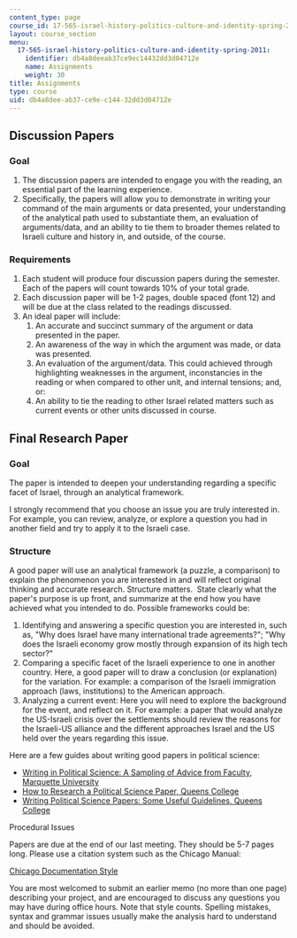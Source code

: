 ```yaml
---
content_type: page
course_id: 17-565-israel-history-politics-culture-and-identity-spring-2011
layout: course_section
menu:
  17-565-israel-history-politics-culture-and-identity-spring-2011:
    identifier: db4a8deeab37ce9ec14432dd3d04712e
    name: Assignments
    weight: 30
title: Assignments
type: course
uid: db4a8dee-ab37-ce9e-c144-32dd3d04712e
---
```


Discussion Papers
-----------------

### Goal

1.  The discussion papers are intended to engage you with the reading, an essential part of the learning experience.
2.  Specifically, the papers will allow you to demonstrate in writing your command of the main arguments or data presented, your understanding of the analytical path used to substantiate them, an evaluation of arguments/data, and an ability to tie them to broader themes related to Israeli culture and history in, and outside, of the course.

### Requirements

1.  Each student will produce four discussion papers during the semester. Each of the papers will count towards 10% of your total grade.
2.  Each discussion paper will be 1-2 pages, double spaced (font 12) and will be due at the class related to the readings discussed.
3.  An ideal paper will include:
    1.  An accurate and succinct summary of the argument or data presented in the paper.
    2.  An awareness of the way in which the argument was made, or data was presented.
    3.  An evaluation of the argument/data. This could achieved through highlighting weaknesses in the argument, inconstancies in the reading or when compared to other unit, and internal tensions; and, or:
    4.  An ability to tie the reading to other Israel related matters such as current events or other units discussed in course.

Final Research Paper
--------------------

### Goal

The paper is intended to deepen your understanding regarding a specific facet of Israel, through an analytical framework.

I strongly recommend that you choose an issue you are truly interested in. For example, you can review, analyze, or explore a question you had in another field and try to apply it to the Israeli case.

### Structure

A good paper will use an analytical framework (a puzzle, a comparison) to explain the phenomenon you are interested in and will reflect original thinking and accurate research. Structure matters.  State clearly what the paper's purpose is up front, and summarize at the end how you have achieved what you intended to do. Possible frameworks could be:

1.  Identifying and answering a specific question you are interested in, such as, "Why does Israel have many international trade agreements?"; "Why does the Israeli economy grow mostly through expansion of its high tech sector?"
2.  Comparing a specific facet of the Israeli experience to one in another country. Here, a good paper will to draw a conclusion (or explanation) for the variation. For example: a comparison of the Israeli immigration approach (laws, institutions) to the American approach.
3.  Analyzing a current event: Here you will need to explore the background for the event, and reflect on it. For example: a paper that would analyze the US-Israeli crisis over the settlements should review the reasons for the Israeli-US alliance and the different approaches Israel and the US held over the years regarding this issue.

Here are a few guides about writing good papers in political science:

*   [Writing in Political Science: A Sampling of Advice from Faculty, Marquette University  
    ](http://www.marquette.edu/wac/departmental/MarquetteUniversityWritinginPoliticalScienceCourses.shtml)
*   [How to Research a Political Science Paper, Queens College  
    ](http://qcpages.qc.edu/Political_Science/researching.html)
*   [Writing Political Science Papers: Some Useful Guidelines, Queens College](http://qcpages.qc.edu/Political_Science/tips.html)

Procedural Issues

Papers are due at the end of our last meeting. They should be 5-7 pages long. Please use a citation system such as the Chicago Manual:

[Chicago Documentation Style  
](http://www.wisc.edu/writing/Handbook/DocChicago.html)

You are most welcomed to submit an earlier memo (no more than one page) describing your project, and are encouraged to discuss any questions you may have during office hours. Note that style counts. Spelling mistakes, syntax and grammar issues usually make the analysis hard to understand and should be avoided.